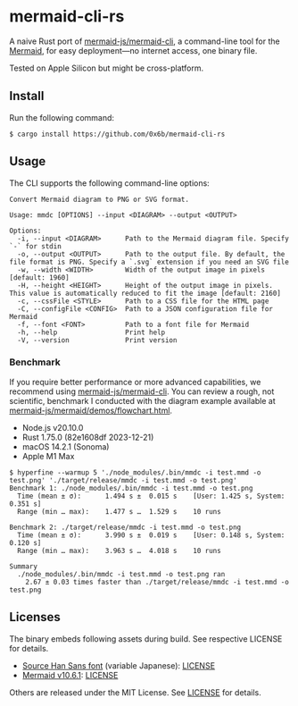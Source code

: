 # mermaid-cli-rs

A naive Rust port of [mermaid-js/mermaid-cli](https://github.com/mermaid-js/mermaid-cli), a command-line tool for the [Mermaid](https://mermaid.js.org/), for easy deployment—no internet access, one binary file.

Tested on Apple Silicon but might be cross-platform.

## Install

Run the following command:

```shell
$ cargo install https://github.com/0x6b/mermaid-cli-rs
```

## Usage

The CLI supports the following command-line options:

```
Convert Mermaid diagram to PNG or SVG format.

Usage: mmdc [OPTIONS] --input <DIAGRAM> --output <OUTPUT>

Options:
  -i, --input <DIAGRAM>      Path to the Mermaid diagram file. Specify `-` for stdin
  -o, --output <OUTPUT>      Path to the output file. By default, the file format is PNG. Specify a `.svg` extension if you need an SVG file
  -w, --width <WIDTH>        Width of the output image in pixels [default: 1960]
  -H, --height <HEIGHT>      Height of the output image in pixels. This value is automatically reduced to fit the image [default: 2160]
  -c, --cssFile <STYLE>      Path to a CSS file for the HTML page
  -C, --configFile <CONFIG>  Path to a JSON configuration file for Mermaid
  -f, --font <FONT>          Path to a font file for Mermaid
  -h, --help                 Print help
  -V, --version              Print version
```

### Benchmark

If you require better performance or more advanced capabilities, we recommend
using [mermaid-js/mermaid-cli](https://github.com/mermaid-js/mermaid-cli). You can review a rough, not scientific, benchmark I conducted with the diagram example available at [mermaid-js/mermaid/demos/flowchart.html](https://github.com/mermaid-js/mermaid/blob/4e4f2fcfc5367f22edea685b8f48ad2d7525d1c0/demos/flowchart.html).

- Node.js v20.10.0
- Rust 1.75.0 (82e1608df 2023-12-21)
- macOS 14.2.1 (Sonoma)
- Apple M1 Max

```
$ hyperfine --warmup 5 './node_modules/.bin/mmdc -i test.mmd -o test.png' './target/release/mmdc -i test.mmd -o test.png'
Benchmark 1: ./node_modules/.bin/mmdc -i test.mmd -o test.png
  Time (mean ± σ):      1.494 s ±  0.015 s    [User: 1.425 s, System: 0.351 s]
  Range (min … max):    1.477 s …  1.529 s    10 runs
 
Benchmark 2: ./target/release/mmdc -i test.mmd -o test.png
  Time (mean ± σ):      3.990 s ±  0.019 s    [User: 0.148 s, System: 0.120 s]
  Range (min … max):    3.963 s …  4.018 s    10 runs
 
Summary
  ./node_modules/.bin/mmdc -i test.mmd -o test.png ran
    2.67 ± 0.03 times faster than ./target/release/mmdc -i test.mmd -o test.png
```

## Licenses

The binary embeds following assets during build. See respective LICENSE for details.

- [Source Han Sans font](https://github.com/adobe-fonts/source-han-sans/raw/release/Variable/WOFF2/OTF/Subset/SourceHanSansJP-VF.otf.woff2) (variable Japanese): [LICENSE](https://raw.githubusercontent.com/adobe-fonts/source-han-sans/master/LICENSE.txt)
- [Mermaid v10.6.1](https://github.com/mermaid-js/mermaid/tree/v10.6.1): [LICENSE](https://github.com/mermaid-js/mermaid/blob/v10.6.1/LICENSE)

Others are released under the MIT License. See [LICENSE](LICENSE) for details.
